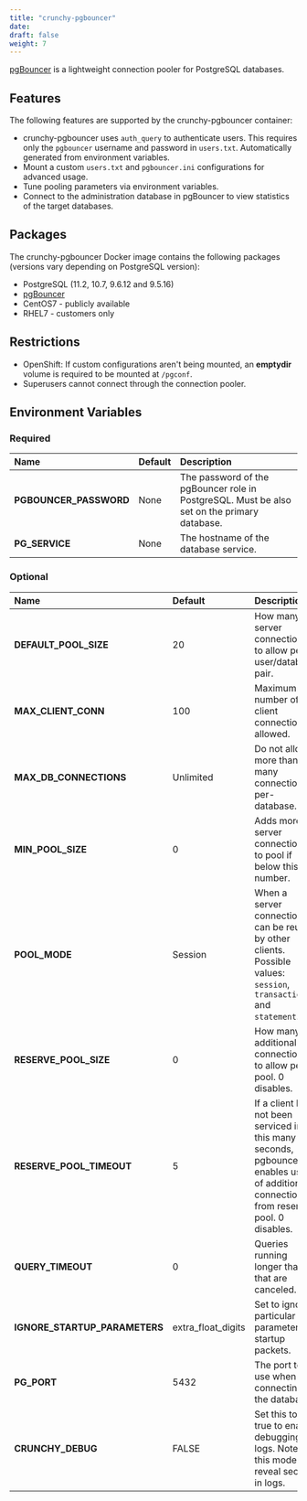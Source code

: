 ```yaml
---
title: "crunchy-pgbouncer"
date: 
draft: false
weight: 7
---
```


[pgBouncer](https://pgbouncer.github.io/) is a lightweight connection pooler for PostgreSQL databases.

## Features

The following features are supported by the crunchy-pgbouncer container:

 * crunchy-pgbouncer uses `auth_query` to authenticate users.  This requires only the `pgbouncer`
   username and password in `users.txt`.  Automatically generated from environment variables.
 * Mount a custom `users.txt` and `pgbouncer.ini` configurations for advanced usage.
 * Tune pooling parameters via environment variables.
 * Connect to the administration database in pgBouncer to view statistics of the target databases.

## Packages

The crunchy-pgbouncer Docker image contains the following packages (versions vary depending on PostgreSQL version):

* PostgreSQL (11.2, 10.7, 9.6.12 and 9.5.16)
* [pgBouncer](https://pgbouncer.github.io/)
* CentOS7 - publicly available
* RHEL7 - customers only

## Restrictions

 * OpenShift: If custom configurations aren't being mounted, an **emptydir** volume is required
   to be mounted at `/pgconf`.
 * Superusers cannot connect through the connection pooler.

## Environment Variables

### Required
**Name**|**Default**|**Description**
:-----|:-----|:-----
**PGBOUNCER_PASSWORD**|None|The password of the pgBouncer role in PostgreSQL. Must be also set on the primary database.
**PG_SERVICE**|None|The hostname of the database service.

### Optional
**Name**|**Default**|**Description**
:-----|:-----|:-----
**DEFAULT_POOL_SIZE**|20|How many server connections to allow per user/database pair.
**MAX_CLIENT_CONN**|100|Maximum number of client connections allowed.
**MAX_DB_CONNECTIONS**|Unlimited|Do not allow more than this many connections per-database.
**MIN_POOL_SIZE**|0|Adds more server connections to pool if below this number.
**POOL_MODE**|Session|When a server connection can be reused by other clients. Possible values: `session`, `transaction` and `statement`.
**RESERVE_POOL_SIZE**|0|How many additional connections to allow per pool. 0 disables.
**RESERVE_POOL_TIMEOUT**|5|If a client has not been serviced in this many seconds, pgbouncer enables use of additional connections from reserve pool. 0 disables.
**QUERY_TIMEOUT**|0|Queries running longer than that are canceled.
**IGNORE_STARTUP_PARAMETERS**|extra_float_digits|Set to ignore particular parameters in startup packets.
**PG_PORT**|5432|The port to use when connecting to the database.
**CRUNCHY_DEBUG**|FALSE|Set this to true to enable debugging in logs. Note: this mode can reveal secrets in logs.
